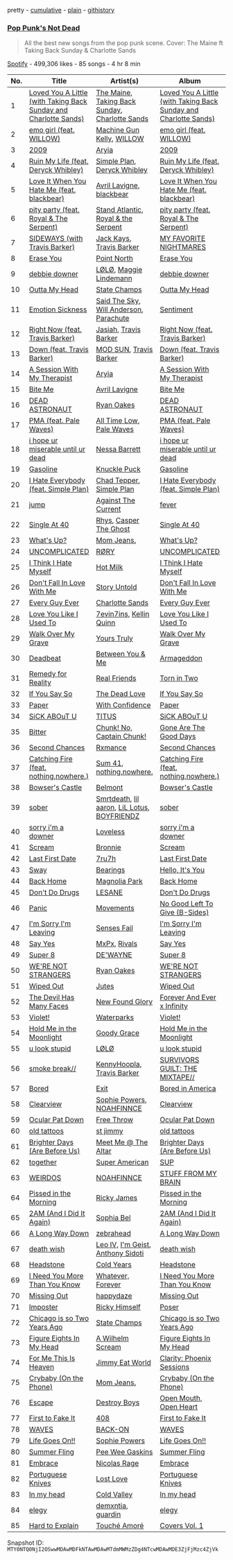 pretty - [cumulative](/playlists/cumulative/37i9dQZF1DX1ewVhAJ17m4.md) - [plain](/playlists/plain/37i9dQZF1DX1ewVhAJ17m4) - [githistory](https://github.githistory.xyz/mackorone/spotify-playlist-archive/blob/main/playlists/plain/37i9dQZF1DX1ewVhAJ17m4)

### [Pop Punk's Not Dead](https://open.spotify.com/playlist/37i9dQZF1DX1ewVhAJ17m4)

> All the best new songs from the pop punk scene\. Cover: The Maine ft Taking Back Sunday & Charlotte Sands

[Spotify](https://open.spotify.com/user/spotify) - 499,306 likes - 85 songs - 4 hr 8 min

| No. | Title | Artist(s) | Album | Length |
|---|---|---|---|---|
| 1 | [Loved You A Little \(with Taking Back Sunday and Charlotte Sands\)](https://open.spotify.com/track/0IPKskRI33eRXjUhNUr9b5) | [The Maine](https://open.spotify.com/artist/4o0pNHbyj36LPvukNqEug0), [Taking Back Sunday](https://open.spotify.com/artist/24XtlMhEMNdi822vi0MhY1), [Charlotte Sands](https://open.spotify.com/artist/2cAXhrWAztXGwk6r15ibW2) | [Loved You A Little \(with Taking Back Sunday and Charlotte Sands\)](https://open.spotify.com/album/2tgx0FJj6dtx3GzTm1Jbbd) | 3:27 |
| 2 | [emo girl \(feat\. WILLOW\)](https://open.spotify.com/track/2AAyBZmMVZSZfgzXRYJOWQ) | [Machine Gun Kelly](https://open.spotify.com/artist/6TIYQ3jFPwQSRmorSezPxX), [WILLOW](https://open.spotify.com/artist/3rWZHrfrsPBxVy692yAIxF) | [emo girl \(feat\. WILLOW\)](https://open.spotify.com/album/1BnZXtDOHSW7tx72fPAhyA) | 2:39 |
| 3 | [2009](https://open.spotify.com/track/0hyjxXkT5neqnNmJUVjtD4) | [Aryia](https://open.spotify.com/artist/3pWE3vAZ06uBBPsmguhCz2) | [2009](https://open.spotify.com/album/59ZhsyVbxiKkuKm0vUK65d) | 3:11 |
| 4 | [Ruin My Life \(feat\. Deryck Whibley\)](https://open.spotify.com/track/0HBJYdY4dsF6vd7xqLLWxH) | [Simple Plan](https://open.spotify.com/artist/2p4FqHnazRucYQHyDCdBrJ), [Deryck Whibley](https://open.spotify.com/artist/4qJK4cVUMM04auRU8oa4bf) | [Ruin My Life \(feat\. Deryck Whibley\)](https://open.spotify.com/album/0ff0J1jhzWqDJDv5Cv03Dp) | 3:19 |
| 5 | [Love It When You Hate Me \(feat\. blackbear\)](https://open.spotify.com/track/4jUAn4mBt4LBsRREJkeCSr) | [Avril Lavigne](https://open.spotify.com/artist/0p4nmQO2msCgU4IF37Wi3j), [blackbear](https://open.spotify.com/artist/2cFrymmkijnjDg9SS92EPM) | [Love It When You Hate Me \(feat\. blackbear\)](https://open.spotify.com/album/3cuSVzKoXVeinRaL2RAXH0) | 2:25 |
| 6 | [pity party \(feat\. Royal & The Serpent\)](https://open.spotify.com/track/7A9JSq4XOYn9bhSFcGJxto) | [Stand Atlantic](https://open.spotify.com/artist/1W2Fv4YUnjC8hx2qQd6fGh), [Royal & the Serpent](https://open.spotify.com/artist/64EHXDoln95lnccszdPum0) | [pity party \(feat\. Royal & The Serpent\)](https://open.spotify.com/album/6MGaZYL2sKeycUQhWepQms) | 2:41 |
| 7 | [SIDEWAYS \(with Travis Barker\)](https://open.spotify.com/track/0SbcVQyMO5M68AzhX8gYaS) | [Jack Kays](https://open.spotify.com/artist/24qqDoA4BBXVnPOdHBjT54), [Travis Barker](https://open.spotify.com/artist/4exLIFE8sISLr28sqG1qNX) | [MY FAVORITE NIGHTMARES](https://open.spotify.com/album/5YwWOzaV6HGAUylT1MvoJZ) | 2:04 |
| 8 | [Erase You](https://open.spotify.com/track/3PXPKC81NbQc9Eaig0vLZO) | [Point North](https://open.spotify.com/artist/5Vp7LqcfAtx2U1RfIX8i7r) | [Erase You](https://open.spotify.com/album/1rO6JlIBPhEnyY9fdO7BsI) | 2:58 |
| 9 | [debbie downer](https://open.spotify.com/track/6VTzauIrG2hjKtKFYFJfMT) | [LØLØ](https://open.spotify.com/artist/5MjcGshMggPgIHinIUDaX0), [Maggie Lindemann](https://open.spotify.com/artist/0uGk2czvcpWQA383Im6ajf) | [debbie downer](https://open.spotify.com/album/4jxtbLNDuxXJwXk8D9EhS6) | 2:39 |
| 10 | [Outta My Head](https://open.spotify.com/track/0Z2utuwUnQS9iiOwpStusu) | [State Champs](https://open.spotify.com/artist/1qqdO7xMptucPDMopsOdkr) | [Outta My Head](https://open.spotify.com/album/36rJDHz5gcbCOEI123Yo9E) | 2:56 |
| 11 | [Emotion Sickness](https://open.spotify.com/track/6512LmhVpv9NGbuvrFSKWk) | [Said The Sky](https://open.spotify.com/artist/4LZ4De2MoO3lP6QaNCfvcu), [Will Anderson](https://open.spotify.com/artist/3jASw3YQHarl90fZWNyCdn), [Parachute](https://open.spotify.com/artist/2PCUhxD40qlMqsKHjTZD2e) | [Sentiment](https://open.spotify.com/album/2NRBI2mvyZIYpHMEcDmN6A) | 3:22 |
| 12 | [Right Now \(feat\. Travis Barker\)](https://open.spotify.com/track/1GlaDUecMXdHig5D1tgY8p) | [Jasiah](https://open.spotify.com/artist/7502fDxg339jvGV08Jd4R0), [Travis Barker](https://open.spotify.com/artist/4exLIFE8sISLr28sqG1qNX) | [Right Now \(feat\. Travis Barker\)](https://open.spotify.com/album/2d28oUb7mIuWnjuZk7TSE2) | 2:33 |
| 13 | [Down \(feat\. Travis Barker\)](https://open.spotify.com/track/5mkjZ6EciJaZrRXUL5eDfH) | [MOD SUN](https://open.spotify.com/artist/3u2R8st1bb6zfBqNWceRXG), [Travis Barker](https://open.spotify.com/artist/4exLIFE8sISLr28sqG1qNX) | [Down \(feat\. Travis Barker\)](https://open.spotify.com/album/6xDFoGf8jzDuFTPwQIOlyK) | 2:48 |
| 14 | [A Session With My Therapist](https://open.spotify.com/track/34z2PBOPZUisHIdPYdlUzU) | [Aryia](https://open.spotify.com/artist/3pWE3vAZ06uBBPsmguhCz2) | [A Session With My Therapist](https://open.spotify.com/album/1UkkJcrSfZ0YBir2pnfNhV) | 3:19 |
| 15 | [Bite Me](https://open.spotify.com/track/4bNa2MHnPB7zckROAHh8mR) | [Avril Lavigne](https://open.spotify.com/artist/0p4nmQO2msCgU4IF37Wi3j) | [Bite Me](https://open.spotify.com/album/6DgueXg1ArV74AlVJArLSv) | 2:39 |
| 16 | [DEAD ASTRONAUT](https://open.spotify.com/track/2hym6qBXvGwg0VnI7HuZot) | [Ryan Oakes](https://open.spotify.com/artist/4l43uAIHyF5VzgonMKVkg7) | [DEAD ASTRONAUT](https://open.spotify.com/album/5EXQvM0YJmhdqaU0lBXG4A) | 2:37 |
| 17 | [PMA \(feat\. Pale Waves\)](https://open.spotify.com/track/52BHuLFKoBemaQ1oOPFhFZ) | [All Time Low](https://open.spotify.com/artist/46gyXjRIvN1NL1eCB8GBxo), [Pale Waves](https://open.spotify.com/artist/0wOej91SVqB1zcYkW6xUtA) | [PMA \(feat\. Pale Waves\)](https://open.spotify.com/album/2Q6u1VzybZKzXfPMPQkyuz) | 3:11 |
| 18 | [i hope ur miserable until ur dead](https://open.spotify.com/track/4ka1FkKAMde6dQAFFMXKac) | [Nessa Barrett](https://open.spotify.com/artist/7pwufEBGfggjoI8twqlsmQ) | [i hope ur miserable until ur dead](https://open.spotify.com/album/3dv1xXXFHlv3WNSNsSZ93d) | 2:57 |
| 19 | [Gasoline](https://open.spotify.com/track/6kUqtwGftq5d2kzlH3Eh9t) | [Knuckle Puck](https://open.spotify.com/artist/5ABfpj7Z00wfPiv2uW4MFm) | [Gasoline](https://open.spotify.com/album/1TK2KPCTblGOP0J1fIITpx) | 2:43 |
| 20 | [I Hate Everybody \(feat\. Simple Plan\)](https://open.spotify.com/track/61LmjrYtevg8KjHjuV5Hs7) | [Chad Tepper](https://open.spotify.com/artist/0Tcr6t5uyvDgOuNPCD36A3), [Simple Plan](https://open.spotify.com/artist/2p4FqHnazRucYQHyDCdBrJ) | [I Hate Everybody \(feat\. Simple Plan\)](https://open.spotify.com/album/0aL4qAIykP8kbzDzAaX1TA) | 3:12 |
| 21 | [jump](https://open.spotify.com/track/2NbTcTv3m8t7wAGUvPhhp0) | [Against The Current](https://open.spotify.com/artist/6yhD1KjhLxIETFF7vIRf8B) | [fever](https://open.spotify.com/album/4MwOuqjdK7OP1xaRPo83xT) | 2:40 |
| 22 | [Single At 40](https://open.spotify.com/track/1Hkfx9v6M0A2E7gbgYneQo) | [Rhys](https://open.spotify.com/artist/5yMkHmsdRZA4OVeCylF4xU), [Casper The Ghost](https://open.spotify.com/artist/2FympPk5bcBe37Sp4VIs4L) | [Single At 40](https://open.spotify.com/album/0UBTtf7QW0FMLAZLavnFWY) | 2:40 |
| 23 | [What's Up?](https://open.spotify.com/track/1rCQdw3dnvVexJwu1c7EAL) | [Mom Jeans.](https://open.spotify.com/artist/6PsktPFR0UZptKdSqmlS5h) | [What's Up?](https://open.spotify.com/album/471qHpHrvs92sYyQgPHLYz) | 2:21 |
| 24 | [UNCOMPLICATED](https://open.spotify.com/track/2u1I5zNsB0FzoVhuzCCszK) | [RØRY](https://open.spotify.com/artist/7axZFTseO96HmG1u4ABDAI) | [UNCOMPLICATED](https://open.spotify.com/album/1bY6MJZFiRStXOHnIolIhn) | 2:29 |
| 25 | [I Think I Hate Myself](https://open.spotify.com/track/6QKApSR7XgRR4EjuAoGBcv) | [Hot Milk](https://open.spotify.com/artist/1koutXdSFq2PHqtxSWj9tK) | [I Think I Hate Myself](https://open.spotify.com/album/2A0YKQkITRxL6Mujv5bcWA) | 3:34 |
| 26 | [Don't Fall In Love With Me](https://open.spotify.com/track/14U3GHjvw3Bk9HDeEBdrur) | [Story Untold](https://open.spotify.com/artist/0BOXARfvlX6FdiyMJUUn1Z) | [Don't Fall In Love With Me](https://open.spotify.com/album/5IQldAUzw7BjWe6fcg163u) | 2:28 |
| 27 | [Every Guy Ever](https://open.spotify.com/track/5pgOXFPQROrmboHmcTYonC) | [Charlotte Sands](https://open.spotify.com/artist/2cAXhrWAztXGwk6r15ibW2) | [Every Guy Ever](https://open.spotify.com/album/71uSY3G4j624cwlyt9w1Q0) | 2:39 |
| 28 | [Love You Like I Used To](https://open.spotify.com/track/5YTCpQnzU6OiQqLndUuIBT) | [7evin7ins](https://open.spotify.com/artist/4Nr6sbnl0dWasnapIxS92I), [Kellin Quinn](https://open.spotify.com/artist/3M9XAM57a4qFz3v6Lq27t2) | [Love You Like I Used To](https://open.spotify.com/album/5tMuCZPGTJybQwkh4K6tK8) | 2:47 |
| 29 | [Walk Over My Grave](https://open.spotify.com/track/43c7a2qXSry2me3tYfowdZ) | [Yours Truly](https://open.spotify.com/artist/76NpRNEWMaNdOudixwOPRo) | [Walk Over My Grave](https://open.spotify.com/album/6pafKb03ZUyJcw6G4E7uZK) | 3:19 |
| 30 | [Deadbeat](https://open.spotify.com/track/2gyWRxnmsdfPKlwu1x1YAy) | [Between You & Me](https://open.spotify.com/artist/1P1y4wp6V0CwjhGcXPKgAu) | [Armageddon](https://open.spotify.com/album/0shZOs5RGfa93z5RYxUHvw) | 2:42 |
| 31 | [Remedy for Reality](https://open.spotify.com/track/6VL1ikOTJscKBHRgV686ug) | [Real Friends](https://open.spotify.com/artist/6dEtLwgmSI0hmfwTSjy8cw) | [Torn in Two](https://open.spotify.com/album/7FD1Yk6byTdKJQh0fXX6nN) | 2:44 |
| 32 | [If You Say So](https://open.spotify.com/track/4hxA5dS3eIAm4jkOLVfQDZ) | [The Dead Love](https://open.spotify.com/artist/0G2ShWwCGT5aGubowNDk2N) | [If You Say So](https://open.spotify.com/album/5Fs69JI3j01ENByVg2Oego) | 2:31 |
| 33 | [Paper](https://open.spotify.com/track/0BR4eVpihSK7xCLuAXjI4Q) | [With Confidence](https://open.spotify.com/artist/2PWXHVDEtObSmUrNhfPRav) | [Paper](https://open.spotify.com/album/07VfTAOGM8BUm47LGYGmJM) | 3:01 |
| 34 | [SiCK ABOuT U](https://open.spotify.com/track/4kktxKYY6MQK6rNlEvNl2o) | [TITUS](https://open.spotify.com/artist/20U0ZkzluaLiHuPaG6eGRd) | [SiCK ABOuT U](https://open.spotify.com/album/2ycxmpyCma1VJLKs1O8Sp4) | 3:08 |
| 35 | [Bitter](https://open.spotify.com/track/0pUNyIK9UsvFpXHbJ6gunK) | [Chunk! No, Captain Chunk!](https://open.spotify.com/artist/03jrbNTeSKP9m161juhm0h) | [Gone Are The Good Days](https://open.spotify.com/album/7G984XgKrRusVBpuwtLbO2) | 3:11 |
| 36 | [Second Chances](https://open.spotify.com/track/2oGyfekTurVuAerH3HDx5f) | [Rxmance](https://open.spotify.com/artist/3HbCm60icNbP67i0vLCB62) | [Second Chances](https://open.spotify.com/album/5ufFZ6CRoArwJ87eeezDhw) | 2:51 |
| 37 | [Catching Fire \(feat\. nothing,nowhere.\)](https://open.spotify.com/track/0M0iDfjwyJwRWBS1Wpocd5) | [Sum 41](https://open.spotify.com/artist/0qT79UgT5tY4yudH9VfsdT), [nothing,nowhere.](https://open.spotify.com/artist/7FngGIEGgN3Iwauw1MvO4P) | [Catching Fire \(feat\. nothing,nowhere.\)](https://open.spotify.com/album/5ezmrxI0U874BTigubbQWb) | 4:01 |
| 38 | [Bowser's Castle](https://open.spotify.com/track/7KGCp5rReukE5rsPhoF8wJ) | [Belmont](https://open.spotify.com/artist/6hxiY0CFXTibGUtp8TdCxp) | [Bowser's Castle](https://open.spotify.com/album/6HU1A82WqOKoc4f7Z5zLjG) | 2:57 |
| 39 | [sober](https://open.spotify.com/track/7qhIVH6Vov1CxFX7X7s8RM) | [Smrtdeath](https://open.spotify.com/artist/4NYeChhB65zL0ywl4rHmSk), [lil aaron](https://open.spotify.com/artist/3FCYSWNVmpjTCiwzJwbMAC), [LiL Lotus](https://open.spotify.com/artist/2RJWS2Lmkw2uExDmFMe1Ry), [BOYFRIENDZ](https://open.spotify.com/artist/0iZ1Gwx0L2YqRDBTF3JzqT) | [sober](https://open.spotify.com/album/1EicEDUEVlEAYYWPIL8Oxf) | 3:06 |
| 40 | [sorry i'm a downer](https://open.spotify.com/track/5HthgwQJXeulWos92AfIrg) | [Loveless](https://open.spotify.com/artist/1MP7xlABJ13LtmHfG77SCJ) | [sorry i'm a downer](https://open.spotify.com/album/3pWZUapSZN36eiXNEdnM9z) | 2:50 |
| 41 | [Scream](https://open.spotify.com/track/7LQQ207LAlwd7AuL8cmgjN) | [Bronnie](https://open.spotify.com/artist/6xAfmpNG113QC08DHcQgv6) | [Scream](https://open.spotify.com/album/4h3kh61nAsdHKkCGPUtq17) | 2:52 |
| 42 | [Last First Date](https://open.spotify.com/track/7EG5uI3JPSMaGgexmhsyzb) | [7ru7h](https://open.spotify.com/artist/5WnlPOcTodnSWDtjnrjmzv) | [Last First Date](https://open.spotify.com/album/0xlpiaHLJNZ7aksc9RGJtW) | 2:58 |
| 43 | [Sway](https://open.spotify.com/track/2pXlMS6bZTBfUNCa5CruJR) | [Bearings](https://open.spotify.com/artist/0qpDBxRgLp6g0k2esJlUDn) | [Hello, It's You](https://open.spotify.com/album/5zFhG4Xnxmz6kJeygmWGSg) | 2:55 |
| 44 | [Back Home](https://open.spotify.com/track/4HtoILxBA3ICgzUeWVr6x8) | [Magnolia Park](https://open.spotify.com/artist/7B76SsfzG0wWk1WEvGzCmY) | [Back Home](https://open.spotify.com/album/5FSIgmLvYFNl97ffWdUYfa) | 3:08 |
| 45 | [Don't Do Drugs](https://open.spotify.com/track/4FuUgNKassiGR75fk4MNM1) | [LESANE](https://open.spotify.com/artist/57N1gBU2XPgJH1f8UPBW7L) | [Don't Do Drugs](https://open.spotify.com/album/28GgPoqiQlxes9auHiRnyA) | 1:47 |
| 46 | [Panic](https://open.spotify.com/track/0qwoBdMnysN7dDT6tK3fcE) | [Movements](https://open.spotify.com/artist/1kkyfIopIiVvaPHHlbsfac) | [No Good Left To Give \(B\-Sides\)](https://open.spotify.com/album/5hHi9UqkmVQ1kDJO2ufgs8) | 3:08 |
| 47 | [I'm Sorry I'm Leaving](https://open.spotify.com/track/373GdfW6KshUwMjxk4JtKp) | [Senses Fail](https://open.spotify.com/artist/591yCCsZCLXvaJ0Rg38vLZ) | [I'm Sorry I'm Leaving](https://open.spotify.com/album/7K1AZt6c0aXqLiS7S4qCYi) | 3:12 |
| 48 | [Say Yes](https://open.spotify.com/track/0w8aZyDeFw67itdrjqy6O3) | [MxPx](https://open.spotify.com/artist/1cSpfa4Un4NCOzeOKgGtG9), [Rivals](https://open.spotify.com/artist/5YKh4YDHFhZd987g6rn3oR) | [Say Yes](https://open.spotify.com/album/41rZSLcBmbZS9FsvEDcNYI) | 2:38 |
| 49 | [Super 8](https://open.spotify.com/track/5o89wZBm3klAcMufTGeYBJ) | [DE'WAYNE](https://open.spotify.com/artist/4lpKeKXJYkglSWyEmnOF7O) | [Super 8](https://open.spotify.com/album/4M8Sr36dkdDyThOJ1DcUG3) | 2:38 |
| 50 | [WE'RE NOT STRANGERS](https://open.spotify.com/track/3RuNatnCCHe7LS5QTNnJJu) | [Ryan Oakes](https://open.spotify.com/artist/4l43uAIHyF5VzgonMKVkg7) | [WE'RE NOT STRANGERS](https://open.spotify.com/album/6uP0FNogIlJpxFnrRCES5z) | 2:18 |
| 51 | [Wiped Out](https://open.spotify.com/track/45DPElaCs2MdH4iqqFKxuU) | [Jutes](https://open.spotify.com/artist/53fzjsJnjEKkA6TdncuIM4) | [Wiped Out](https://open.spotify.com/album/5PThn9laGHMBw0tWLi2LT0) | 2:16 |
| 52 | [The Devil Has Many Faces](https://open.spotify.com/track/4irOx6zV6BDYO1Rv7yZi7T) | [New Found Glory](https://open.spotify.com/artist/4ghjRm4M2vChDfTUycx0Ce) | [Forever And Ever x Infinity](https://open.spotify.com/album/5D58CIPr9CUqBowJF5jNnJ) | 2:34 |
| 53 | [Violet!](https://open.spotify.com/track/7eRcOJ0bOVJcBjF5IqPiFg) | [Waterparks](https://open.spotify.com/artist/3QaxveoTiMetZCMp1sftiu) | [Violet!](https://open.spotify.com/album/4Lq7qgesAt6nhTLrYOugLH) | 2:47 |
| 54 | [Hold Me in the Moonlight](https://open.spotify.com/track/7spqZfs1HsUWUTVr43Fr0i) | [Goody Grace](https://open.spotify.com/artist/1iH2Yx2Ea0kZ0zKI3Nlk30) | [Hold Me in the Moonlight](https://open.spotify.com/album/0vcCGF90qepcm2jmbtCNEi) | 2:50 |
| 55 | [u look stupid](https://open.spotify.com/track/3DVlE3PXyYSTZg99ZwaV3A) | [LØLØ](https://open.spotify.com/artist/5MjcGshMggPgIHinIUDaX0) | [u look stupid](https://open.spotify.com/album/2gptxCWmLmrNseTobHQLBI) | 2:28 |
| 56 | [smoke break//](https://open.spotify.com/track/1P9VGEZN9L7YbIlsENOtJW) | [KennyHoopla](https://open.spotify.com/artist/5ObBtv5VunwwhQaXXnUrsM), [Travis Barker](https://open.spotify.com/artist/4exLIFE8sISLr28sqG1qNX) | [SURVIVORS GUILT: THE MIXTAPE//](https://open.spotify.com/album/2NHwRObEyab5p4DA6tScNY) | 3:02 |
| 57 | [Bored](https://open.spotify.com/track/1Zo5VosNNnN4kJffIVGFVY) | [Exit](https://open.spotify.com/artist/3jOKYfOuCZf19meuwqMUmj) | [Bored in America](https://open.spotify.com/album/6blTwNgoS9yg8DjQaolUg8) | 3:07 |
| 58 | [Clearview](https://open.spotify.com/track/5GT7fRtPrfhjJScixSFdZW) | [Sophie Powers](https://open.spotify.com/artist/0hrMKLqgNEIemiF4Ag8dTI), [NOAHFINNCE](https://open.spotify.com/artist/6y7T3BaNMGAYgRbATEq4cM) | [Clearview](https://open.spotify.com/album/5SkKB1BbGRpD1EHKiXjHjg) | 2:44 |
| 59 | [Ocular Pat Down](https://open.spotify.com/track/7ynxxDqTAVQF0Kkq5oPLKb) | [Free Throw](https://open.spotify.com/artist/49b68DLRK5eCbtJf7Xx4Cc) | [Ocular Pat Down](https://open.spotify.com/album/1nBknahoIL7AS5a8GskSVx) | 3:47 |
| 60 | [old tattoos](https://open.spotify.com/track/3EhIdQSKO7AwGK9of76U0Z) | [st jimmy](https://open.spotify.com/artist/5zD5ON7D7uhlChBmRNPacV) | [old tattoos](https://open.spotify.com/album/3o3DDHOfxhoxrGXxXNRCCP) | 2:29 |
| 61 | [Brighter Days \(Are Before Us\)](https://open.spotify.com/track/6X6CxZ2XbfayOg2ldlBEJV) | [Meet Me @ The Altar](https://open.spotify.com/artist/4bzfsZhaLW6VWHLh1sqcrK) | [Brighter Days \(Are Before Us\)](https://open.spotify.com/album/0RBkf8XXUW5Mihn42NiOUW) | 3:03 |
| 62 | [together](https://open.spotify.com/track/5kWxexqLsP9izjOxZre9iD) | [Super American](https://open.spotify.com/artist/2rYqBfxSvw45tW4WP5drQ2) | [SUP](https://open.spotify.com/album/3F548DjidPk7Z3kh4JCFnq) | 3:14 |
| 63 | [WEIRDOS](https://open.spotify.com/track/7ausP2XEvLZwycxAoiu2BB) | [NOAHFINNCE](https://open.spotify.com/artist/6y7T3BaNMGAYgRbATEq4cM) | [STUFF FROM MY BRAIN](https://open.spotify.com/album/6bp0uG3VH0S2x7z9WyAruw) | 3:29 |
| 64 | [Pissed in the Morning](https://open.spotify.com/track/3cKgffGir3V6y0iGR75KHT) | [Ricky James](https://open.spotify.com/artist/2mddthoxlzJ8mx06iAENrC) | [Pissed in the Morning](https://open.spotify.com/album/0Pprw9uYAGNPm9Y1Wh6Q1F) | 2:29 |
| 65 | [2AM \(And I Did It Again\)](https://open.spotify.com/track/0bOvIiChMJgvGsn5anlJgm) | [Sophia Bel](https://open.spotify.com/artist/6WJnpSVDynCWGrhJcSQIm6) | [2AM \(And I Did It Again\)](https://open.spotify.com/album/2SAQ4W2EiZFbcZNEhubkLG) | 3:15 |
| 66 | [A Long Way Down](https://open.spotify.com/track/2LQHdAiBWYmJwVVahBGgRD) | [zebrahead](https://open.spotify.com/artist/6SiyKSeJo6gcsS2NvuAbsl) | [A Long Way Down](https://open.spotify.com/album/2AfGzdoesN3AXv5ZETC4eR) | 3:18 |
| 67 | [death wish](https://open.spotify.com/track/1OlPajmBT7354pVvbituvm) | [Leo IV](https://open.spotify.com/artist/0sL7q6u63eg3AuYPwImbhN), [I'm Geist](https://open.spotify.com/artist/3RBbPmeuOZUZK0xtR32fHy), [Anthony Sidoti](https://open.spotify.com/artist/4ichKAvCL9ebmAK13AI98N) | [death wish](https://open.spotify.com/album/1tXeC4YC1OggnTEn4JGCQT) | 2:37 |
| 68 | [Headstone](https://open.spotify.com/track/5xAx7QIRoW87IOcZuiy1He) | [Cold Years](https://open.spotify.com/artist/5zJB2KYIylCM6uPtl9R9yp) | [Headstone](https://open.spotify.com/album/2WzbLXv2rPrFcmnxtraFib) | 3:25 |
| 69 | [I Need You More Than You Know](https://open.spotify.com/track/51Is33iwj4P5MtaCpvrxAZ) | [Whatever, Forever](https://open.spotify.com/artist/7cSHROK79syPPup9vExJrJ) | [I Need You More Than You Know](https://open.spotify.com/album/18cyU82NV7jWceqL3yPIHx) | 4:04 |
| 70 | [Missing Out](https://open.spotify.com/track/1jnldPFWWKVxYVQuaYzk1D) | [happydaze](https://open.spotify.com/artist/572WK6qt9zpRCcN7iS1NMR) | [Missing Out](https://open.spotify.com/album/0H0OyIb3wyliBmLFxiwr4T) | 2:58 |
| 71 | [Imposter](https://open.spotify.com/track/4YHOZM2XTjZGR286V0DcJa) | [Ricky Himself](https://open.spotify.com/artist/5vz4AsHBUwAQ7qrhG5yyBS) | [Poser](https://open.spotify.com/album/5YGEBfoFAPoBJNGwiPERq3) | 3:29 |
| 72 | [Chicago is so Two Years Ago](https://open.spotify.com/track/6OhI4xi41UofnuT3kZzgLn) | [State Champs](https://open.spotify.com/artist/1qqdO7xMptucPDMopsOdkr) | [Chicago is so Two Years Ago](https://open.spotify.com/album/4awAqzwnXYpcEYneoN35Ic) | 3:17 |
| 73 | [Figure Eights In My Head](https://open.spotify.com/track/4pBHHWqn3Su6vqNPt5w9sJ) | [A Wilhelm Scream](https://open.spotify.com/artist/6v7mkDKyZ50l4Jiqwx2JLg) | [Figure Eights In My Head](https://open.spotify.com/album/2U1bSRxngaxbxzc1vNhNaB) | 2:21 |
| 74 | [For Me This Is Heaven](https://open.spotify.com/track/52TEZQ5bTDa5qhnHD0hLQb) | [Jimmy Eat World](https://open.spotify.com/artist/3Ayl7mCk0nScecqOzvNp6s) | [Clarity: Phoenix Sessions](https://open.spotify.com/album/6mnGRO87UFiKOoHL3BezZ7) | 4:03 |
| 75 | [Crybaby \(On the Phone\)](https://open.spotify.com/track/17m7xzxMBWXLa6eyf3gsag) | [Mom Jeans.](https://open.spotify.com/artist/6PsktPFR0UZptKdSqmlS5h) | [Crybaby \(On the Phone\)](https://open.spotify.com/album/70R0bzjqP8a4yKUjg4ISdn) | 2:23 |
| 76 | [Escape](https://open.spotify.com/track/5Ws8QOTBn4fJP3ZZ2tx9ma) | [Destroy Boys](https://open.spotify.com/artist/7KeN0XX71T4fGysIYLB5J5) | [Open Mouth, Open Heart](https://open.spotify.com/album/5jowai2DVaDn3cgxigARdy) | 3:15 |
| 77 | [First to Fake It](https://open.spotify.com/track/0bmwuoJqTKoMwAEO7VRBXy) | [408](https://open.spotify.com/artist/1m2wYIvVYvhEnvdaOJbIfT) | [First to Fake It](https://open.spotify.com/album/1K2jEvzCM5kqH5TvRT2uTK) | 2:40 |
| 78 | [WAVES](https://open.spotify.com/track/54nU16Aa4XaE7Gxgkm1g2w) | [BACK\-ON](https://open.spotify.com/artist/41wiRMqVmNSZ3FFM7JIeht) | [WAVES](https://open.spotify.com/album/73pDeY3HirNVUh8VjEz4y7) | 3:28 |
| 79 | [Life Goes On!!](https://open.spotify.com/track/4BUMZqK5EvcqlRg1SfJ2v3) | [Sophie Powers](https://open.spotify.com/artist/0hrMKLqgNEIemiF4Ag8dTI) | [Life Goes On!!](https://open.spotify.com/album/17wLO3F6j4PAW07uUVc7Ng) | 2:04 |
| 80 | [Summer Fling](https://open.spotify.com/track/4TTxKf21Dips2BWk32usFf) | [Pee Wee Gaskins](https://open.spotify.com/artist/62USA8ccl2yj1sSVyqL2LR) | [Summer Fling](https://open.spotify.com/album/5hUxUuJHwqBJVbOD201gfN) | 3:36 |
| 81 | [Embrace](https://open.spotify.com/track/5lYsGl4zkG80JH1FOYIxDI) | [Nicolas Rage](https://open.spotify.com/artist/2zW42doVH9hhAq2RZyA7Vf) | [Embrace](https://open.spotify.com/album/1hD2NvQFp7ou66bZXVYRW7) | 3:14 |
| 82 | [Portuguese Knives](https://open.spotify.com/track/2xiaqtvivM2PUPpSVqaIw6) | [Lost Love](https://open.spotify.com/artist/5IAbKA1N8YXggDLpdheaVh) | [Portuguese Knives](https://open.spotify.com/album/7sbcjY48QJNHxzOjEOnxRK) | 1:40 |
| 83 | [In my head](https://open.spotify.com/track/6535xdBUeKaJ6kEJ2tqoAJ) | [Cold Valley](https://open.spotify.com/artist/1w1u8ebvhNqRMCv2GeBRrQ) | [In my head](https://open.spotify.com/album/4aSa1IIOOsEkDydKDEkrRL) | 3:00 |
| 84 | [elegy](https://open.spotify.com/track/33yVBJ4wdUkItubqKA5UvY) | [demxntia](https://open.spotify.com/artist/6trEYfLSuAd9CS8bCy4sOH), [guardin](https://open.spotify.com/artist/6zqcGQ6MH6yetBUoquMnL7) | [elegy](https://open.spotify.com/album/1rQvm59V13d70jUeHgVTBl) | 2:20 |
| 85 | [Hard to Explain](https://open.spotify.com/track/4Ptjci84oTDIh4iSkygdNC) | [Touché Amoré](https://open.spotify.com/artist/16QCJENzcdhwka9bTKYMVB) | [Covers Vol\. 1](https://open.spotify.com/album/7Mb0ExnQg3xbgj9OIdhelq) | 3:30 |

Snapshot ID: `MTY0NTQ0NjI2OSwwMDAwMDFkNTAwMDAwMTdmMWMzZDg4NTcwMDAwMDE3ZjFjMzc4ZjVk`